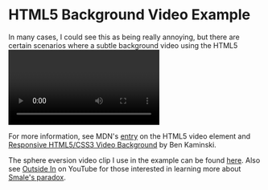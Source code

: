 # HTML5 Background Video Example

In many cases, I could see this as being really annoying, but there are certain scenarios where a subtle background video using the HTML5 <video> element can be very effective.

For more information, see MDN's [entry](https://developer.mozilla.org/en-US/docs/Web/HTML/Element/video) on the HTML5 video element and [Responsive HTML5/CSS3 Video Background](http://benkaminski.com/2013/05/26/responsive-html5-css3-video-background-in-div-no-javascript/) by Ben Kaminski.

The sphere eversion video clip I use in the example can be found [here](http://www.th.physik.uni-bonn.de/th/People/netah/cy/movies/sphere.mpg). Also see [Outside In](http://www.youtube.com/watch?v=wO61D9x6lNY) on YouTube for those interested in learning more about [Smale's paradox](http://en.wikipedia.org/wiki/Smale's_paradox).